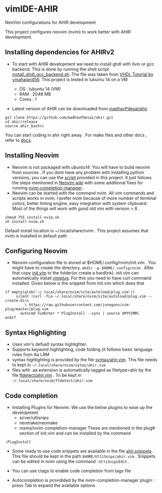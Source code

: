 # vimIDE-AHIR
NeoVim configurations for AHIR development

This project configures neovim (nvim) to work better with AHIR development. 

## Installing dependencies for AHIRv2
- To start with AHIR development we need to install ghdl with llvm or gcc backend. This is done by running the shell script [install_ghdl_gcc_backend.sh](install_ghdl_gcc_backend.sh). The file was taken from [VHDL Tutorial by ymahajan456](https://github.com/ymahajan456/Tutorials/tree/master/VHDL_Tutorial/Installation). This project is tested in lubuntu 14 on a VM 
  - OS : lubuntu 14 (VM)
  - RAM : 2048 MB
  - Cores : 1
 
 - Latest version of AHIR can be downloaded from [madhavPdesai/ahir](https://github.com/madhavPdesai/ahir/tree/master/v2). 
 
 ``` 
 git clone https://github.com/madhavPdesai/ahir.git
 cd ahir/release
 source ahir_bashrc
 ```
 
 You can start coding in ahir right away . For make files and other docs , refer to [docs](https://github.com/madhavPdesai/ahir/tree/master/release/docs). 
 
 ## Installing Neovim 
 - Neovim is not packaged with *ubuntu14*. You will have to build neovim from sources . If you dont have any problem with installing python versions, you can use the [script](install-nvim.sh) provided in this project. It just follows the steps mentioned in [Neovim wiki](https://github.com/neovim/neovim/wiki/Installing-Neovim#install-from-source) with some additional fixes for running [nvim-completion-manager](https://github.com/roxma/nvim-completion-manager) . 
 - Neovim can be started with the command nvim. All vim commands and scripts works in nvim. I prefer nvim because of more number of terminal colors, better linting engine, easy integration with system clipboard. Most of the things will work with good old vim with version > 8 .

```
chmod 755 install-nvim.sh
sh install-nvim.sh
```

 Default install location is ~/.local/share/nvim . This project assumes that nvim is installed in default  path 
 
 ## Configuring Neovim 
 
 - Neovim configuration file is stored at $HOME/.config/nvim/init.vim . You might have to create the directory. ```mkdir -p $HOME/.config/nvim``` . After that copy [init.vim](init.vim) to the folder(or create a hardlink). init.vim can automatically install [vimplug](https://github.com/junegunn/vim-plug). For this you need to have curl command installed. Given below is the snipptet from init.vim which does that 
 
 ```
 if empty(glob('~/.local/share/nvim/site/autoload/plug.vim'))
	  silent !curl -fLo ~/.local/share/nvim/site/autoload/plug.vim --create-dirs
	      \ https://raw.githubusercontent.com/junegunn/vim-plug/master/plug.vim
	    autocmd VimEnter * PlugInstall --sync | source $MYVIMRC
endif
```
## Syntax Highlighting 

 - Uses vim's defualt syntax highlighter. 
 - Supports keyword highlighting, code folding (it follows basic language rules from Aa LRM
 - syntax highlighting is provided by the file [syntax/ahir.vim](syntax/ahir.vim). This file needs to kept in ```~/.local/share/nvim/sytax/ahir.vim```
 - files with .aa extension is automatically tagged as filetype=ahir by the file [ftdetect/ahir.vim](ftdetect/ahir.vim) . To be kept in ```~/.local/share/nvim/ftdetect/ahir.vim```
 
## Code completion

 - Installing Plugins for Neovim. We use the below plugins to ease up the development 
   - sirver/ultisnips
   - neomake/neomake
   - roxma/nvim-completion-manager
 These are mentioned in the plug# section of init.vim and can be installed by the command
 
 ```:PlugInstall```
 
 -  Some ready to use code snippets are available in the file [ahir.snippets](UltiSnips/ahir.snippets) . This file should be kept in the path ```$HOME/UltiSnips/ahir.vim``` . Snippets can be edited in nvim using the command ```:UltiSnipsEdit``` .	
 
 - You can use ctags to enable code completion from tags file 
 - Autocompletion is providided by the nvim-completion-manager plugin : press Tab to expand the available options
 
 
 

